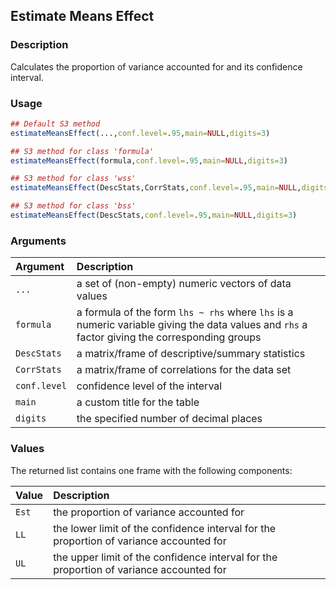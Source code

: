 ## Estimate Means Effect

### Description

Calculates the proportion of variance accounted for and its confidence interval.

### Usage

```r
## Default S3 method
estimateMeansEffect(...,conf.level=.95,main=NULL,digits=3)

## S3 method for class 'formula'
estimateMeansEffect(formula,conf.level=.95,main=NULL,digits=3)

## S3 method for class 'wss'
estimateMeansEffect(DescStats,CorrStats,conf.level=.95,main=NULL,digits=3)

## S3 method for class 'bss'
estimateMeansEffect(DescStats,conf.level=.95,main=NULL,digits=3)
```

### Arguments

Argument | Description
:-- | :--
```...``` | a set of (non-empty) numeric vectors of data values
```formula``` | a formula of the form `lhs ~ rhs` where `lhs` is a numeric variable giving the data values and `rhs` a factor giving the corresponding groups
```DescStats``` | a matrix/frame of descriptive/summary statistics
```CorrStats``` | a matrix/frame of correlations for the data set
```conf.level``` | confidence level of the interval
```main``` | a custom title for the table
```digits``` | the specified number of decimal places

### Values

The returned list contains one frame with the following components:

Value | Description
:-- | :--
```Est``` | the proportion of variance accounted for
```LL``` | the lower limit of the confidence interval for the proportion of variance accounted for
```UL``` | the upper limit of the confidence interval for the proportion of variance accounted for
